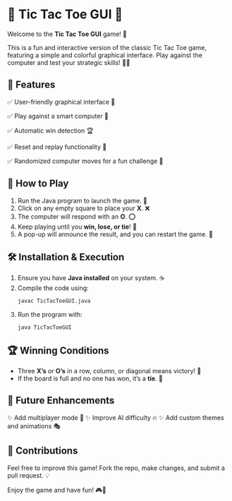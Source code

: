 # 🎲 Tic Tac Toe GUI 🎨

Welcome to the **Tic Tac Toe GUI** game! 🎉

This is a fun and interactive version of the classic Tic Tac Toe game, featuring a simple and colorful graphical interface. Play against the computer and test your strategic skills! 🧠🔥

## 📌 Features
✅ User-friendly graphical interface 🎨

✅ Play against a smart computer  🤖

✅ Automatic win detection 🏆

✅ Reset and replay functionality 🔄

✅ Randomized computer moves for a fun challenge 🎲

## 🚀 How to Play
1. Run the Java program to launch the game. 🏁
2. Click on any empty square to place your **X**. ❌
3. The computer will respond with an **O**. ⭕
4. Keep playing until you **win, lose, or tie**! 🎯
5. A pop-up will announce the result, and you can restart the game. 🔄

## 🛠 Installation & Execution
1. Ensure you have **Java installed** on your system. ☕
2. Compile the code using:
   ```sh
   javac TicTacToeGUI.java
   ```
3. Run the program with:
   ```sh
   java TicTacToeGUI
   ```

## 🏆 Winning Conditions
- Three **X’s** or **O’s** in a row, column, or diagonal means victory! 🎉
- If the board is full and no one has won, it’s a **tie**. 🤝

## 🎨 Future Enhancements
✨ Add multiplayer mode 👥
✨ Improve AI difficulty 🔥
✨ Add custom themes and animations 🎭

## 🤝 Contributions
Feel free to improve this game! Fork the repo, make changes, and submit a pull request. 💡

Enjoy the game and have fun! 🎮🥳

